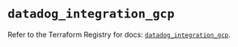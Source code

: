 # `datadog_integration_gcp`

Refer to the Terraform Registry for docs: [`datadog_integration_gcp`](https://registry.terraform.io/providers/datadog/datadog/3.48.0/docs/resources/integration_gcp).
